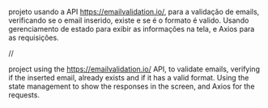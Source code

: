 
projeto usando a API https://emailvalidation.io/, para a validação de emails, verificando se o email inserido, existe e se é o formato é valido. Usando gerenciamento de estado para exibir as informações na tela, e Axios para as requisições.

//

project using the https://emailvalidation.io/ API, to validate emails, verifying if the inserted email, already exists and if it has a valid format. Using the state management to show the responses in the screen, and Axios for the requests.
